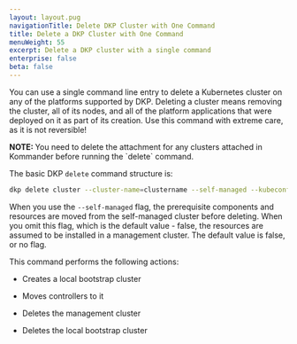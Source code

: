 ```yaml
---
layout: layout.pug
navigationTitle: Delete DKP Cluster with One Command
title: Delete a DKP Cluster with One Command
menuWeight: 55
excerpt: Delete a DKP cluster with a single command
enterprise: false
beta: false
---
```


You can use a single command line entry to delete a Kubernetes cluster on any of the platforms supported by DKP. Deleting a cluster means removing the cluster, all of its nodes, and all of the platform applications that were deployed on it as part of its creation. Use this command with extreme care, as it is not reversible!

<p class="message--note"><strong>NOTE: </strong>You need to delete the attachment for any clusters attached in Kommander before running the `delete` command.</p>

The basic DKP `delete` command structure is:

```bash
dkp delete cluster --cluster-name=clustername --self-managed --kubeconfig=cluster_name.conf
```

When you use the `--self-managed` flag, the prerequisite components and resources are moved from the self-managed cluster before deleting. When you omit this flag, which is the default value - false, the resources are assumed to be installed in a management cluster. The default value is false, or no flag.

This command performs the following actions:

-   Creates a local bootstrap cluster

-   Moves controllers to it

-   Deletes the management cluster

-   Deletes the local bootstrap cluster
